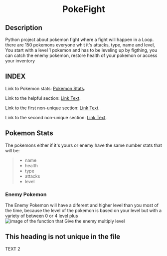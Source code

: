 <h1 align=center>PokeFight</h1>

## Description
Python project about pokemon fight where a fight will happen in a Loop.
there are 150 pokemons everyone whit it's attacks, type, name and level, You start with a level 1 pokemon and has to be leveling up by figthing,
you can catch the enemy pokemon, restore health of your pokemon or access your inventory

## INDEX
Link to Pokemon stats: [Pokemon Stats](#pokemon-stats).

Link to the helpful section: [Link Text](#thisll--be-a-helpful-section-about-the-greek-letter-Θ).

Link to the first non-unique section: [Link Text](#this-heading-is-not-unique-in-the-file).

Link to the second non-unique section: [Link Text](#this-heading-is-not-unique-in-the-file-1).


## Pokemon Stats
The pokemons either if it's yours or enemy have the same number stats that will be:
> * name
> * health
> * type
> * attacks
> * level
### Enemy Pokemon
The Enemy Pokemon will have a diferent and higher level than you most of the time,
because the level of the pokemon is based on your level but with a variety of between 0 or 4 level plus
![image of the function that Give the enemy multiply level](.md\readme\images_readme\multplyenemylevel.png)

## This heading is not unique in the file

TEXT 2


